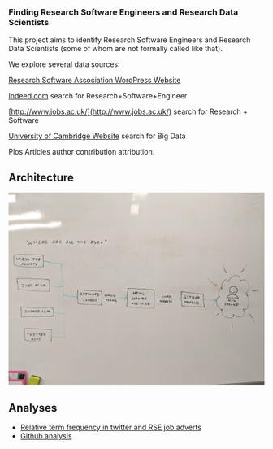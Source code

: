 ### Finding Research Software Engineers and Research Data Scientists

This project aims to identify Research Software Engineers and Research Data Scientists (some of whom are not formally called like that).

We explore several data sources:

[Research Software Association WordPress Website](http://rse.ac.uk/)

[Indeed.com](http://indeed.com) search for Research+Software+Engineer

[http://www.jobs.ac.uk/](http://www.jobs.ac.uk/) search for Research + Software

[University of Cambridge Website](http://www.cam.ac.uk) search for Big Data

Plos Articles author contribution attribution.

## Architecture

![architecture diagram](IMG_20180320_163710.jpg)

## Analyses

* [Relative term frequency in twitter and RSE job adverts](RSEDescriptionAnalysis.nb.html)
* [Github analysis](https://github.com/mawds/FindRSEs/blob/master/find-github-users.ipynb)
